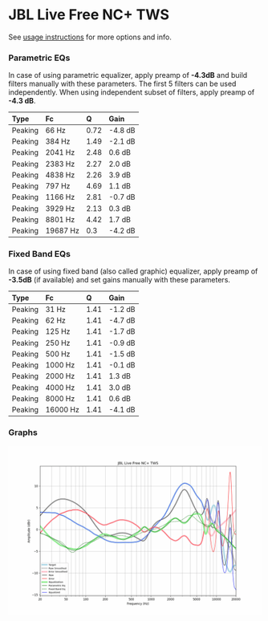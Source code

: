 # JBL Live Free NC+ TWS
See [usage instructions](https://github.com/jaakkopasanen/AutoEq#usage) for more options and info.

### Parametric EQs
In case of using parametric equalizer, apply preamp of **-4.3dB** and build filters manually
with these parameters. The first 5 filters can be used independently.
When using independent subset of filters, apply preamp of **-4.3 dB**.

| Type    | Fc       |    Q | Gain    |
|:--------|:---------|:-----|:--------|
| Peaking | 66 Hz    | 0.72 | -4.8 dB |
| Peaking | 384 Hz   | 1.49 | -2.1 dB |
| Peaking | 2041 Hz  | 2.48 | 0.6 dB  |
| Peaking | 2383 Hz  | 2.27 | 2.0 dB  |
| Peaking | 4838 Hz  | 2.26 | 3.9 dB  |
| Peaking | 797 Hz   | 4.69 | 1.1 dB  |
| Peaking | 1166 Hz  | 2.81 | -0.7 dB |
| Peaking | 3929 Hz  | 2.13 | 0.3 dB  |
| Peaking | 8801 Hz  | 4.42 | 1.7 dB  |
| Peaking | 19687 Hz | 0.3  | -4.2 dB |

### Fixed Band EQs
In case of using fixed band (also called graphic) equalizer, apply preamp of **-3.5dB**
(if available) and set gains manually with these parameters.

| Type    | Fc       |    Q | Gain    |
|:--------|:---------|:-----|:--------|
| Peaking | 31 Hz    | 1.41 | -1.2 dB |
| Peaking | 62 Hz    | 1.41 | -4.7 dB |
| Peaking | 125 Hz   | 1.41 | -1.7 dB |
| Peaking | 250 Hz   | 1.41 | -0.9 dB |
| Peaking | 500 Hz   | 1.41 | -1.5 dB |
| Peaking | 1000 Hz  | 1.41 | -0.1 dB |
| Peaking | 2000 Hz  | 1.41 | 1.3 dB  |
| Peaking | 4000 Hz  | 1.41 | 3.0 dB  |
| Peaking | 8000 Hz  | 1.41 | 0.6 dB  |
| Peaking | 16000 Hz | 1.41 | -4.1 dB |

### Graphs
![](./JBL%20Live%20Free%20NC+%20TWS.png)
